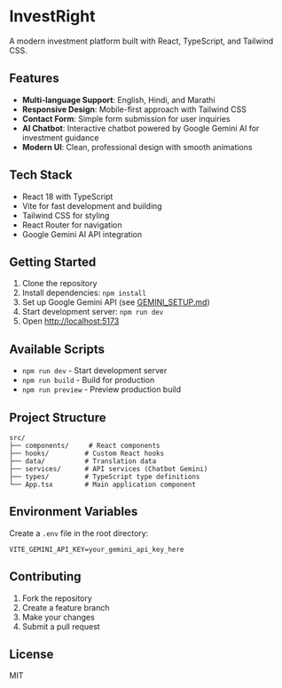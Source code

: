 # InvestRight

A modern investment platform built with React, TypeScript, and Tailwind CSS.

## Features

- **Multi-language Support**: English, Hindi, and Marathi
- **Responsive Design**: Mobile-first approach with Tailwind CSS
- **Contact Form**: Simple form submission for user inquiries
- **AI Chatbot**: Interactive chatbot powered by Google Gemini AI for investment guidance
- **Modern UI**: Clean, professional design with smooth animations

## Tech Stack

- React 18 with TypeScript
- Vite for fast development and building
- Tailwind CSS for styling
- React Router for navigation
- Google Gemini AI API integration

## Getting Started

1. Clone the repository
2. Install dependencies: `npm install`
3. Set up Google Gemini API (see [GEMINI_SETUP.md](./GEMINI_SETUP.md))
4. Start development server: `npm run dev`
5. Open [http://localhost:5173](http://localhost:5173)

## Available Scripts

- `npm run dev` - Start development server
- `npm run build` - Build for production
- `npm run preview` - Preview production build

## Project Structure

```
src/
├── components/     # React components
├── hooks/         # Custom React hooks
├── data/          # Translation data
├── services/      # API services (Chatbot Gemini)
├── types/         # TypeScript type definitions
└── App.tsx        # Main application component
```

## Environment Variables

Create a `.env` file in the root directory:
```
VITE_GEMINI_API_KEY=your_gemini_api_key_here
```

## Contributing

1. Fork the repository
2. Create a feature branch
3. Make your changes
4. Submit a pull request

## License

MIT
